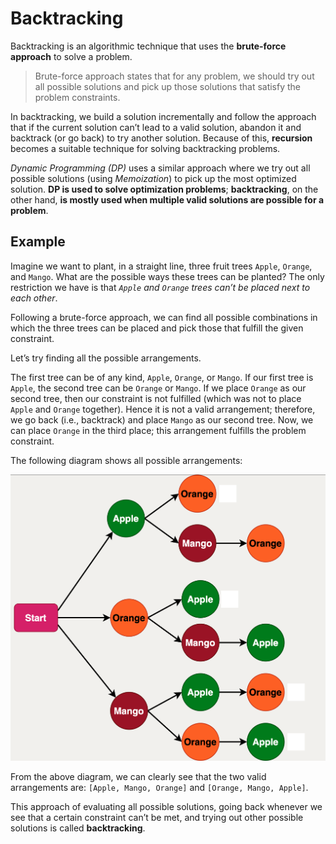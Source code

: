 # Backtracking

Backtracking is an algorithmic technique that uses the **brute-force approach** to solve a problem.

> Brute-force approach states that for any problem, we should try out all possible solutions and pick up those solutions that satisfy the problem constraints.

In backtracking, we build a solution incrementally and follow the approach that if the current solution can’t lead to a valid solution, abandon it and backtrack (or go back) to try another solution. Because of this, **recursion** becomes a suitable technique for solving backtracking problems.

*Dynamic Programming (DP)* uses a similar approach where we try out all possible solutions (using *Memoization*) to pick up the most optimized solution. **DP is used to solve optimization problems**; **backtracking**, on the other hand, **is mostly used when multiple valid solutions are possible for a problem**.

## Example

Imagine we want to plant, in a straight line, three fruit trees `Apple`, `Orange`, and `Mango`. What are the possible ways these trees can be planted? The only restriction we have is that *`Apple` and `Orange` trees can’t be placed next to each other*.

Following a brute-force approach, we can find all possible combinations in which the three trees can be placed and pick those that fulfill the given constraint.

Let’s try finding all the possible arrangements.

The first tree can be of any kind, `Apple`, `Orange`, or `Mango`. If our first tree is `Apple`, the second tree can be `Orange` or `Mango`. If we place `Orange` as our second tree, then our constraint is not fulfilled (which was not to place `Apple` and `Orange` together). Hence it is not a valid arrangement; therefore, we go back (i.e., backtrack) and place `Mango` as our second tree. Now, we can place `Orange` in the third place; this arrangement fulfills the problem constraint.

The following diagram shows all possible arrangements:

![All possible arrangements](/assets/backtracking.png "All possible arrangements")

From the above diagram, we can clearly see that the two valid arrangements are: `[Apple, Mango, Orange]` and `[Orange, Mango, Apple]`.

This approach of evaluating all possible solutions, going back whenever we see that a certain constraint can’t be met, and trying out other possible solutions is called **backtracking**.